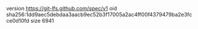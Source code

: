 version https://git-lfs.github.com/spec/v1
oid sha256:1dd9aec5debdaa3aacb9ec52b3f17005a2ac4ff00f4379479ba2e3fcce0d10fd
size 6941
